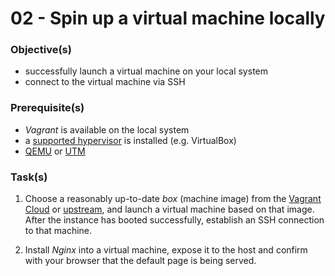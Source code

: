 02 - Spin up a virtual machine locally
======================================


### Objective(s)

* successfully launch a virtual machine on your local system
* connect to the virtual machine via SSH


### Prerequisite(s)

* *Vagrant* is available on the local system
* a [supported hypervisor](https://www.vagrantup.com/docs/providers) is installed (e.g. VirtualBox)
* [QEMU](https://www.qemu.org/download/) or [UTM](https://mac.getutm.app/)


### Task(s)

1. Choose a reasonably up-to-date *box* (machine image) from the
   [Vagrant Cloud](https://app.vagrantup.com/boxes/search?order=desc&page=1&provider=virtualbox&sort=downloads)
   or [upstream](https://cloud-images.ubuntu.com/), and launch a virtual machine based on that image. After the
   instance has booted successfully, establish an SSH connection to that machine.
   
2. Install *Nginx* into a virtual machine, expose it to the host and confirm with your browser that
   the default page is being served.
